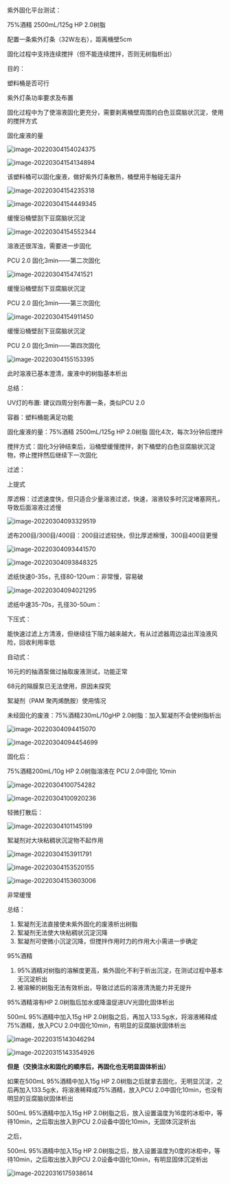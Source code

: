 紫外固化平台测试：

75%酒精 2500mL/125g HP 2.0树脂

配置一条紫外灯条（32W左右），距离桶壁5cm

固化过程中支持连续搅拌（但不能连续搅拌，否则无树脂析出）

目的：

塑料桶是否可行

紫外灯条功率要求及布置

固化过程中为了使溶液固化更充分，需要剥离桶壁周围的白色豆腐脑状沉淀，使用的搅拌方式

固化废液的量

![image-20220304154024375](E:\文档\GitHub\Notiz\过滤耗材及絮凝剂使用情况.assets\image-20220304154024375.png)

![image-20220304154134894](E:\文档\GitHub\Notiz\过滤耗材及絮凝剂使用情况.assets\image-20220304154134894.png)

该塑料桶可以固化废液，做好紫外灯条散热，桶壁用手触碰无温升



![image-20220304154235318](E:\文档\GitHub\Notiz\过滤耗材及絮凝剂使用情况.assets\image-20220304154235318.png)

![image-20220304154449345](E:\文档\GitHub\Notiz\过滤耗材及絮凝剂使用情况.assets\image-20220304154449345.png)

缓慢沿桶壁刮下豆腐脑状沉淀

![image-20220304154552344](E:\文档\GitHub\Notiz\过滤耗材及絮凝剂使用情况.assets\image-20220304154552344.png)

溶液还很浑浊，需要进一步固化

PCU 2.0 固化3min——第二次固化

![image-20220304154741521](E:\文档\GitHub\Notiz\过滤耗材及絮凝剂使用情况.assets\image-20220304154741521.png)

缓慢沿桶壁刮下豆腐脑状沉淀

PCU 2.0 固化3min——第三次固化

![image-20220304154911450](E:\文档\GitHub\Notiz\过滤耗材及絮凝剂使用情况.assets\image-20220304154911450.png)

缓慢沿桶壁刮下豆腐脑状沉淀

PCU 2.0 固化3min——第四次固化

![image-20220304155153395](E:\文档\GitHub\Notiz\过滤耗材及絮凝剂使用情况.assets\image-20220304155153395.png)

此时溶液已基本澄清，废液中的树脂基本析出

总结：

UV灯的布置: 建议四周分别布置一条，类似PCU 2.0

容器：塑料桶能满足功能

固化废液的量：75%酒精 2500mL/125g HP 2.0树脂  固化4次，每次3分钟后搅拌

搅拌方式：固化3分钟结束后，沿桶壁缓慢搅拌，剥下桶壁的白色豆腐脑状沉淀物，停止搅拌然后继续下一次固化





过滤：

上提式

厚滤棉：过滤速度快，但只适合少量溶液过滤，快速，溶液较多时沉淀堵塞网孔，导致后面溶液过滤慢

![image-20220304093329519](E:\文档\GitHub\Notiz\过滤耗材及絮凝剂使用情况.assets\image-20220304093329519.png)

滤布200目/300目/400目：200目过滤较快，但比厚滤棉慢，300目400目更慢

![image-20220304093441570](E:\文档\GitHub\Notiz\过滤耗材及絮凝剂使用情况.assets\image-20220304093441570.png)

![image-20220304093848325](E:\文档\GitHub\Notiz\过滤耗材及絮凝剂使用情况.assets\image-20220304093848325.png)

滤纸快速0-35s，孔径80-120um：非常慢，容易破

![image-20220304094021295](E:\文档\GitHub\Notiz\过滤耗材及絮凝剂使用情况.assets\image-20220304094021295.png)

滤纸中速35-70s，孔径30-50um：



下压式：

能快速过滤上方清液，但继续往下阻力越来越大，有从过滤器周边溢出浑浊液风险，回收利用率低



自动式：

16元的的抽酒泵做过抽取废液测试，功能正常

68元的隔膜泵已无法使用，原因未探究







絮凝剂（PAM 聚丙烯酰胺）使用情况

未经固化的废液：75%酒精230mL/10gHP 2.0树脂：加入絮凝剂不会使树脂析出

![image-20220304094415070](E:\文档\GitHub\Notiz\过滤耗材及絮凝剂使用情况.assets\image-20220304094415070.png)

![image-20220304094454699](E:\文档\GitHub\Notiz\过滤耗材及絮凝剂使用情况.assets\image-20220304094454699.png)





固化后：

75%酒精200mL/10g HP 2.0树脂溶液在 PCU 2.0中固化 10min

![image-20220304100754282](E:\文档\GitHub\Notiz\过滤耗材及絮凝剂使用情况.assets\image-20220304100754282.png)

![image-20220304100920236](E:\文档\GitHub\Notiz\过滤耗材及絮凝剂使用情况.assets\image-20220304100920236.png)

轻微打散后：

![image-20220304101145199](E:\文档\GitHub\Notiz\过滤耗材及絮凝剂使用情况.assets\image-20220304101145199.png)

絮凝剂对大块粘稠状沉淀物不起作用





![image-20220304153911791](E:\文档\GitHub\Notiz\过滤耗材及絮凝剂使用情况.assets\image-20220304153911791.png)

![image-20220304153520155](E:\文档\GitHub\Notiz\过滤耗材及絮凝剂使用情况.assets\image-20220304153520155.png)

![image-20220304153603006](E:\文档\GitHub\Notiz\过滤耗材及絮凝剂使用情况.assets\image-20220304153603006.png)

非常缓慢

总结：

1. 絮凝剂无法直接使未紫外固化的废液析出树脂
2. 絮凝剂无法使大块粘稠状沉淀沉降
3. 絮凝剂可使微小沉淀沉降，但搅拌作用时力的作用大小需进一步确定





95%酒精

1. 95%酒精对树脂的溶解度更高，紫外固化不利于析出沉淀，在测试过程中基本无沉淀析出
2. 被溶解的树脂无法有效析出，导致过滤后的溶液清洗能力并无提升



95%酒精溶有HP 2.0树脂后加水或降温促进UV光固化固体析出

500mL 95%酒精中加入15g HP 2.0树脂之后，再加入133.5g水，将溶液稀释成75%酒精，放入PCU 2.0中固化10min，有明显的豆腐脑状固体析出

![image-20220315143046294](E:\文档\GitHub\Notiz\紫外固化平台及过滤耗材、絮凝剂测试结果.assets\image-20220315143046294.png)

![image-20220315143354926](E:\文档\GitHub\Notiz\紫外固化平台及过滤耗材、絮凝剂测试结果.assets\image-20220315143354926.png)

**但是（交换注水和固化的顺序后，再固化也无明显固体析出）**

如果在500mL 95%酒精中加入15g HP 2.0树脂之后就拿去固化，无明显沉淀，之后再加入133.5g水，将溶液稀释成75%酒精，放入PCU 2.0中固化10min，也没有明显的豆腐脑状固体析出



500mL 95%酒精中加入15g HP 2.0树脂之后，放入设置温度为16度的冰柜中，等待10min，之后取出放入到PCU 2.0设备中固化10min，无固体沉淀析出

之后，

500mL 95%酒精中加入15g HP 2.0树脂之后，放入设置温度为0度的冰柜中，等待10min，之后取出放入到PCU 2.0设备中固化10min，有明显固体沉淀析出

![image-20220316175938614](E:\文档\GitHub\Notiz\紫外固化平台及过滤耗材、絮凝剂测试结果.assets\image-20220316175938614.png)

